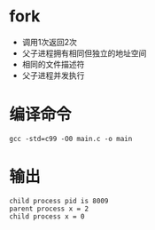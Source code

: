 # fork

+ 调用1次返回2次
+ 父子进程拥有相同但独立的地址空间
+ 相同的文件描述符
+ 父子进程并发执行

# 编译命令

```
gcc -std=c99 -O0 main.c -o main
```

# 输出

```
child process pid is 8009
parent process x = 2
child process x = 0
```
